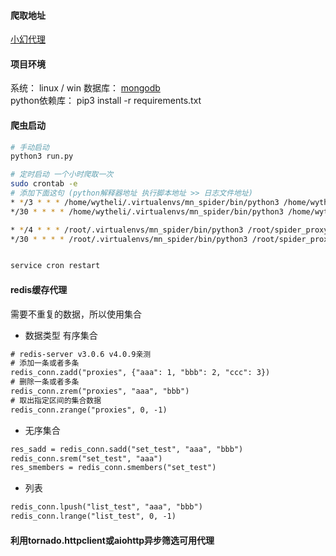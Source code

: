 #### 爬取地址
[小幻代理](https://ip.ihuan.me/)

#### 项目环境
系统：  linux / win
数据库： [mongodb](https://docs.mongodb.com/v4.0/tutorial/install-mongodb-on-ubuntu/)  
python依赖库： pip3 install -r requirements.txt


#### 爬虫启动
```sh
# 手动启动
python3 run.py

# 定时启动 一个小时爬取一次
sudo crontab -e
# 添加下面这句 (python解释器地址 执行脚本地址 >> 日志文件地址)
* */3 * * * /home/wytheli/.virtualenvs/mn_spider/bin/python3 /home/wytheli/Desktop/spider_proxy_pool/run.py >> /home/wytheli/Desktop/spider_proxy_pool/logs/scrapy_spider_proxies.log
*/30 * * * * /home/wytheli/.virtualenvs/mn_spider/bin/python3 /home/wytheli/Desktop/spider_proxy_pool/cache_proxies.py >> /home/wytheli/Desktop/spider_proxy_pool/logs/cache_proxies.log

* */4 * * * /root/.virtualenvs/mn_spider/bin/python3 /root/spider_proxy_pool/run.py >> /root/spider_proxy_pool/logs/scrapy_spider_proxies.log
*/30 * * * * /root/.virtualenvs/mn_spider/bin/python3 /root/spider_proxy_pool/cache_proxies.py >> /root/spider_proxy_pool/logs/cache_proxies.log


service cron restart
```

#### redis缓存代理
需要不重复的数据，所以使用集合
- 数据类型 有序集合
```txt
# redis-server v3.0.6 v4.0.9亲测
# 添加一条或者多条
redis_conn.zadd("proxies", {"aaa": 1, "bbb": 2, "ccc": 3})
# 删除一条或者多条
redis_conn.zrem("proxies", "aaa", "bbb")
# 取出指定区间的集合数据
redis_conn.zrange("proxies", 0, -1)
```

- 无序集合
```txt
res_sadd = redis_conn.sadd("set_test", "aaa", "bbb")
redis_conn.srem("set_test", "aaa")
res_smembers = redis_conn.smembers("set_test")

```

- 列表
```txt
redis_conn.lpush("list_test", "aaa", "bbb")
redis_conn.lrange("list_test", 0, -1)
```

#### 利用tornado.httpclient或aiohttp异步筛选可用代理
